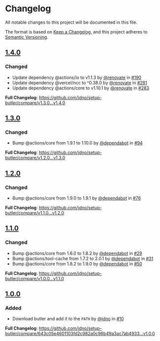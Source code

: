 <!-- markdownlint-disable-file MD013 MD024 -->

# Changelog

All notable changes to this project will be documented in this file.

The format is based on [Keep a Changelog](https://keepachangelog.com/en/1.0.0/),
and this project adheres
to [Semantic Versioning](https://semver.org/spec/v2.0.0.html).

## [1.4.0](https://github.com/jdno/setup-butler/releases/tag/v1.4.0)

### Changed

- Update dependency @actions/io to v1.1.3
  by [@renovate] in [#190](https://github.com/jdno/setup-butler/pull/190)
- Update dependency @vercel/ncc to ^0.38.0 by
  [@renovate] in [#281](https://github.com/jdno/setup-butler/pull/281)
- Update dependency @actions/core to v1.10.1 by
  [@renovate] in [#283](https://github.com/jdno/setup-butler/pull/283)

**Full Changelog**: <https://github.com/jdno/setup-butler/compare/v1.3.0...v1.4.0>

## [1.3.0](https://github.com/jdno/setup-butler/releases/tag/v1.3.0)

### Changed

- Bump @actions/core from 1.9.1 to 1.10.0
  by [@dependabot](https://github.com/dependabot)
  in [#94](https://github.com/jdno/setup-butler/pull/94)

**Full Changelog**:
<https://github.com/jdno/setup-butler/compare/v1.2.0...v1.3.0>

## [1.2.0](https://github.com/jdno/setup-butler/releases/tag/v1.2.0)

### Changed

- Bump @actions/core from 1.9.0 to 1.9.1
  by [@dependabot](https://github.com/dependabot)
  in [#76](https://github.com/jdno/setup-butler/pull/76)

**Full Changelog**:
<https://github.com/jdno/setup-butler/compare/v1.1.0...v1.2.0>

## [1.1.0](https://github.com/jdno/setup-butler/releases/tag/v1.1.0)

### Changed

- Bump @actions/core from 1.6.0 to 1.8.2
  by [@dependabot](https://github.com/dependabot)
  in [#29](https://github.com/jdno/setup-butler/pull/29)
- Bump @actions/tool-cache from 1.7.2 to 2.0.1
  by [@dependabot](https://github.com/dependabot)
  in [#31](https://github.com/jdno/setup-butler/pull/31)
- Bump @actions/core from 1.8.2 to 1.9.0
  by [@dependabot](https://github.com/dependabot)
  in [#50](https://github.com/jdno/setup-butler/pull/50)

**Full Changelog**:
<https://github.com/jdno/setup-butler/compare/v1.0.0...v1.1.0>

## [1.0.0](https://github.com/jdno/setup-butler/releases/tag/v1.0.0)

### Added

- Download butler and add it to the `PATH`
  by [@jdno](https://github.com/jdno)
  in [#10](https://github.com/jdno/setup-butler/10)

**Full Changelog**:
<https://github.com/jdno/setup-butler/compare/643c05e4601103fd2c982a0c96b49a3ac7ab4933...v1.0.0>

[@renovate]: https://github.com/apps/renovate
